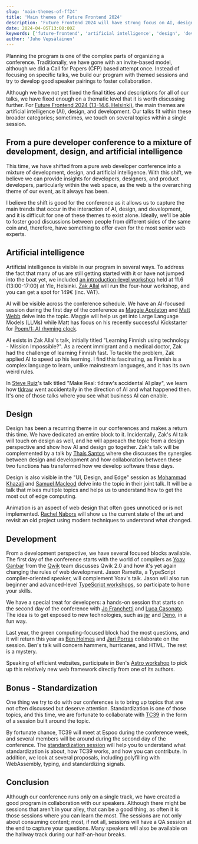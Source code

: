 ```yaml
---
slug: 'main-themes-of-ff24'
title: 'Main themes of Future Frontend 2024'
description: 'Future Frontend 2024 will have strong focus on AI, design, and development'
date: 2024-04-05T13:00:00Z
keywords: ['future-frontend', 'artificial intelligence', 'design', 'development']
author: 'Juho Vepsäläinen'
---
```


Planning the program is one of the complex parts of organizing a conference. Traditionally, we have gone with an invite-based model, although we did a Call for Papers (CFP) based attempt once. Instead of focusing on specific talks, we build our program with themed sessions and try to develop good speaker pairings to foster collaboration.

Although we have not yet fixed the final titles and descriptions for all of our talks, we have fixed enough on a thematic level that it is worth discussing further. For [Future Frontend 2024 (13-14.6, Helsinki)](/blog/ff24/), the main themes are artificial intelligence (AI), design, and development. Our talks fit within these broader categories; sometimes, we touch on several topics within a single session.

## From a pure developer conference to a mixture of development, design, and artificial intelligence

This time, we have shifted from a pure web developer conference into a mixture of development, design, and artificial intelligence. With this shift, we believe we can provide insights for developers, designers, and product developers, particularly within the web space, as the web is the overarching theme of our event, as it always has been.

I believe the shift is good for the conference as it allows us to capture the main trends that occur in the interaction of AI, design, and development, and it is difficult for one of these themes to exist alone. Ideally, we'll be able to foster good discussions between people from different sides of the same coin and, therefore, have something to offer even for the most senior web experts.

## Artificial intelligence

Artificial intelligence is visible in our program in several ways. To address the fact that many of us are still getting started with it or have not jumped into the boat yet, we included [an introduction-level workshop](/workshops#introduction-to-augmenting-your-applications-with-ai) held at 11.6 (13:00-17:00) at Yle, Helsinki. [Zak Allal](/speakers#zak-allal) will run the four-hour workshop, and you can get a spot for 149€ (inc. VAT).

AI will be visible across the conference schedule. We have an AI-focused session during the first day of the conference as [Maggie Appleton](/speakers#maggie-appleton) and [Matt Webb](/speakers#matt-webb) delve into the topic. Maggie will help us get into Large Language Models (LLMs) while Matt has focus on his recently successful Kickstarter for [Poem/1: AI rhyming clock](https://www.kickstarter.com/projects/genmon/poem-1-the-ai-poetry-clock).

AI exists in Zak Allal's talk, initially titled "Learning Finnish using technology - Mission Impossible?". As a recent immigrant and a medical doctor, Zak had the challenge of learning Finnish fast. To tackle the problem, Zak applied AI to speed up his learning. I find this fascinating, as Finnish is a complex language to learn, unlike mainstream languages, and it has its own weird rules.

In [Steve Ruiz](/speakers#steve-ruiz)'s talk titled "Make Real: tldraw's accidental AI play", we learn how [tldraw](https://www.tldraw.com/) went accidentally in the direction of AI and what happened then. It's one of those talks where you see what business AI can enable.

## Design

Design has been a recurring theme in our conferences and makes a return this time. We have dedicated an entire block to it. Incidentally, Zak's AI talk will touch on design as well, and he will approach the topic from a design perspective and show how AI and design go together. Zak's talk will be complemented by a talk by [Thaís Santos](/speakers#tha-s-santos) where she discusses the synergies between design and development and how collaboration between these two functions has transformed how we develop software these days.

Design is also visible in the "UI, Design, and Edge" session as [Mohammad Khazali](/speakers#mohammad-khazali) and [Samuel Macleod](/speakers#samuel-macleod) delve into the topic in their joint talk. It will be a talk that mixes multiple topics and helps us to understand how to get the most out of edge computing.

Animation is an aspect of web design that often goes unnoticed or is not implemented. [Rachel Nabors](/speakers#rachel-nabors) will show us the current state of the art and revisit an old project using modern techniques to understand what changed.

## Development

From a development perspective, we have several focused blocks available. The first day of the conference starts with the world of compilers as [Yoav Ganbar](/speakers#yoav-ganbar) from the [Qwik](https://qwik.dev/) team discusses Qwik 2.0 and how it's yet again changing the rules of web development. Jason Rametta, a TypeScript compiler-oriented speaker, will complement Yoav's talk. Jason will also run beginner and advanced-level [TypeScript workshops](/workshops/), so participate to hone your skills.

We have a special treat for developers: a hands-on session that starts on the second day of the conference with [Jo Franchetti](/speakers#jo-franchetti) and [Luca Casonato](/speakers#luca-casonato). The idea is to get exposed to new technologies, such as [jsr](https://jsr.io/) and [Deno](https://deno.com/), in a fun way.

Last year, the green computing-focused block had the most questions, and it will return this year as [Ben Holmes](/speakers#ben-holmes) and [Jari Porras](/speakers#jari-porras) collaborate on the session. Ben's talk will concern hammers, hurricanes, and HTML. The rest is a mystery.

Speaking of efficient websites, participate in Ben's [Astro workshop](/workshops#fast-efficient-full-stack-with-astro) to pick up this relatively new web framework directly from one of its authors.

## Bonus - Standardization

One thing we try to do with our conferences is to bring up topics that are not often discussed but deserve attention. Standardization is one of those topics, and this time, we are fortunate to collaborate with [TC39](https://tc39.es/) in the form of a session built around the topic.

By fortunate chance, TC39 will meet at Espoo during the conference week, and several members will be around during the second day of the conference. The [standardization session](/schedule#standardization) will help you to understand what standardization is about, how TC39 works, and how you can contribute. In addition, we look at several proposals, including polyfilling with WebAssembly, typing, and standardizing signals.

## Conclusion

Although our conference runs only on a single track, we have created a good program in collaboration with our speakers. Although there might be sessions that aren't in your alley, that can be a good thing, as often it is those sessions where you can learn the most. The sessions are not only about consuming content; most, if not all, sessions will have a QA session at the end to capture your questions. Many speakers will also be available on the hallway track during our half-an-hour breaks.
